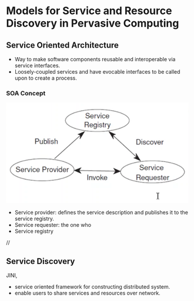 # Models for Service and Resource Discovery in Pervasive Computing

## Service Oriented Architecture
- Way to make software components reusable and interoperable via service interfaces. 
- Loosely-coupled services and have evocable interfaces to be called upon to create a process.

### SOA Concept
![](attachments/Pasted%20image%2020220224135438.png)

- Service provider: defines the service description and publishes it to the service registry.
- Service requester: the one who
- Service registry

//

## Service Discovery
JINI, 
- service oriented framework for constructing distributed system.
- enable users to share services and resources over network.



